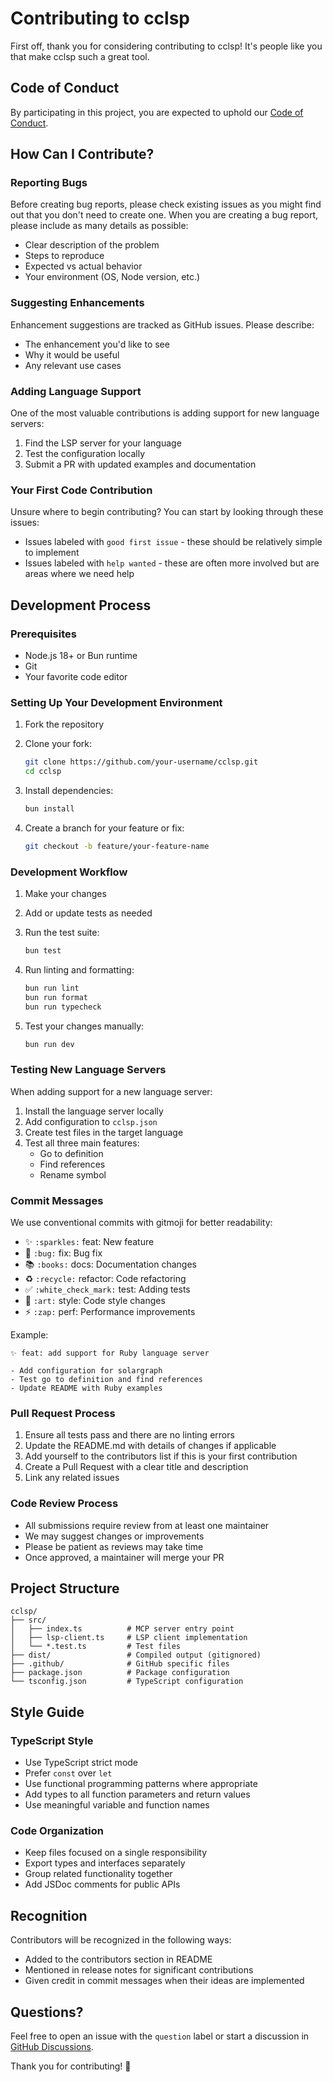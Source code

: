 # Contributing to cclsp

First off, thank you for considering contributing to cclsp! It's people like you that make cclsp such a great tool.

## Code of Conduct

By participating in this project, you are expected to uphold our [Code of Conduct](CODE_OF_CONDUCT.md).

## How Can I Contribute?

### Reporting Bugs

Before creating bug reports, please check existing issues as you might find out that you don't need to create one. When you are creating a bug report, please include as many details as possible:

- Clear description of the problem
- Steps to reproduce
- Expected vs actual behavior  
- Your environment (OS, Node version, etc.)

### Suggesting Enhancements

Enhancement suggestions are tracked as GitHub issues. Please describe:

- The enhancement you'd like to see
- Why it would be useful
- Any relevant use cases

### Adding Language Support

One of the most valuable contributions is adding support for new language servers:

1. Find the LSP server for your language
2. Test the configuration locally  
3. Submit a PR with updated examples and documentation

### Your First Code Contribution

Unsure where to begin contributing? You can start by looking through these issues:

- Issues labeled with `good first issue` - these should be relatively simple to implement
- Issues labeled with `help wanted` - these are often more involved but are areas where we need help

## Development Process

### Prerequisites

- Node.js 18+ or Bun runtime
- Git
- Your favorite code editor

### Setting Up Your Development Environment

1. Fork the repository
2. Clone your fork:
   ```bash
   git clone https://github.com/your-username/cclsp.git
   cd cclsp
   ```

3. Install dependencies:
   ```bash
   bun install
   ```

4. Create a branch for your feature or fix:
   ```bash
   git checkout -b feature/your-feature-name
   ```

### Development Workflow

1. Make your changes
2. Add or update tests as needed
3. Run the test suite:
   ```bash
   bun test
   ```

4. Run linting and formatting:
   ```bash
   bun run lint
   bun run format
   bun run typecheck
   ```

5. Test your changes manually:
   ```bash
   bun run dev
   ```

### Testing New Language Servers

When adding support for a new language server:

1. Install the language server locally
2. Add configuration to `cclsp.json`
3. Create test files in the target language
4. Test all three main features:
   - Go to definition
   - Find references
   - Rename symbol

### Commit Messages

We use conventional commits with gitmoji for better readability:

- ✨ `:sparkles:` feat: New feature
- 🐛 `:bug:` fix: Bug fix
- 📚 `:books:` docs: Documentation changes
- ♻️ `:recycle:` refactor: Code refactoring
- ✅ `:white_check_mark:` test: Adding tests
- 🎨 `:art:` style: Code style changes
- ⚡ `:zap:` perf: Performance improvements

Example:
```
✨ feat: add support for Ruby language server

- Add configuration for solargraph
- Test go to definition and find references
- Update README with Ruby examples
```

### Pull Request Process

1. Ensure all tests pass and there are no linting errors
2. Update the README.md with details of changes if applicable
3. Add yourself to the contributors list if this is your first contribution
4. Create a Pull Request with a clear title and description
5. Link any related issues

### Code Review Process

- All submissions require review from at least one maintainer
- We may suggest changes or improvements
- Please be patient as reviews may take time
- Once approved, a maintainer will merge your PR

## Project Structure

```
cclsp/
├── src/
│   ├── index.ts          # MCP server entry point
│   ├── lsp-client.ts     # LSP client implementation
│   └── *.test.ts         # Test files
├── dist/                 # Compiled output (gitignored)
├── .github/              # GitHub specific files
├── package.json          # Package configuration
└── tsconfig.json         # TypeScript configuration
```

## Style Guide

### TypeScript Style

- Use TypeScript strict mode
- Prefer `const` over `let`
- Use functional programming patterns where appropriate
- Add types to all function parameters and return values
- Use meaningful variable and function names

### Code Organization

- Keep files focused on a single responsibility
- Export types and interfaces separately
- Group related functionality together
- Add JSDoc comments for public APIs

## Recognition

Contributors will be recognized in the following ways:

- Added to the contributors section in README
- Mentioned in release notes for significant contributions
- Given credit in commit messages when their ideas are implemented

## Questions?

Feel free to open an issue with the `question` label or start a discussion in [GitHub Discussions](https://github.com/ktnyt/cclsp/discussions).

Thank you for contributing! 🎉